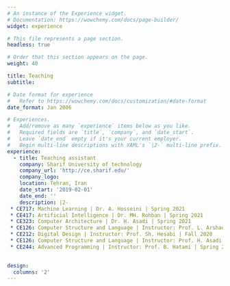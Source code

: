 ```yaml
---
# An instance of the Experience widget.
# Documentation: https://wowchemy.com/docs/page-builder/
widget: experience

# This file represents a page section.
headless: true

# Order that this section appears on the page.
weight: 40

title: Teaching
subtitle:

# Date format for experience
#   Refer to https://wowchemy.com/docs/customization/#date-format
date_format: Jan 2006

# Experiences.
#   Add/remove as many `experience` items below as you like.
#   Required fields are `title`, `company`, and `date_start`.
#   Leave `date_end` empty if it's your current employer.
#   Begin multi-line descriptions with YAML's `|2-` multi-line prefix.
experience:
  - title: Teaching assistant
    company: Sharif University of technology
    company_url: 'http://ce.sharif.edu/'
    company_logo: 
    location: Tehran, Iran
    date_start: '2019-02-01'
    date_end: ''
    description: |2-
 * CE717: Machine Learning | Dr. A. Hosseini | Spring 2021
 * CE417: Artificial Intelligence | Dr. MH. Rohban | Spring 2021
 * CE323: Computer Architecture | Dr. H. Asadi | Spring 2021
 * CE126: Computer Structure and Language | Instructor: Prof. L. Arshadi | Fall 2020
 * CE212: Digital Design | Instructor: Prof. Sh. Hesabi | Fall 2020
 * CE126: Computer Structure and Language | Instructor: Prof. H. Asadi | Fall 2019
 * CE244: Advanced Programming | Instructor: Prof. B. Hatami | Spring 2019
        

design:
  columns: '2'
---
```

